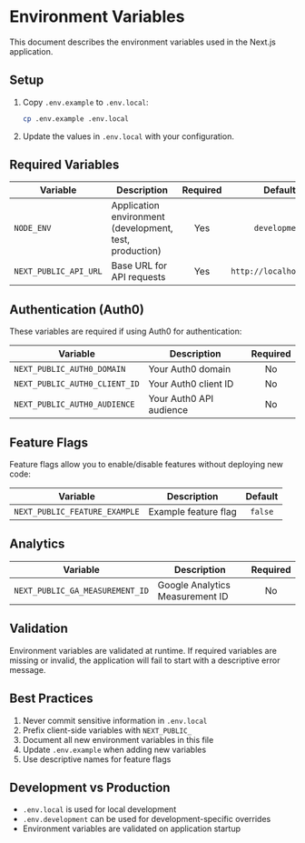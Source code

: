 # Environment Variables

This document describes the environment variables used in the Next.js application.

## Setup

1. Copy `.env.example` to `.env.local`:

   ```bash
   cp .env.example .env.local
   ```

2. Update the values in `.env.local` with your configuration.

## Required Variables

| Variable              | Description                                             | Required |         Default         |
| --------------------- | ------------------------------------------------------- | :------: | :---------------------: |
| `NODE_ENV`            | Application environment (development, test, production) |   Yes    |      `development`      |
| `NEXT_PUBLIC_API_URL` | Base URL for API requests                               |   Yes    | `http://localhost:3000` |

## Authentication (Auth0)

These variables are required if using Auth0 for authentication:

| Variable                      | Description             | Required |
| ----------------------------- | ----------------------- | :------: |
| `NEXT_PUBLIC_AUTH0_DOMAIN`    | Your Auth0 domain       |    No    |
| `NEXT_PUBLIC_AUTH0_CLIENT_ID` | Your Auth0 client ID    |    No    |
| `NEXT_PUBLIC_AUTH0_AUDIENCE`  | Your Auth0 API audience |    No    |

## Feature Flags

Feature flags allow you to enable/disable features without deploying new code:

| Variable                      | Description          | Default |
| ----------------------------- | -------------------- | :-----: |
| `NEXT_PUBLIC_FEATURE_EXAMPLE` | Example feature flag | `false` |

## Analytics

| Variable                        | Description                     | Required |
| ------------------------------- | ------------------------------- | :------: |
| `NEXT_PUBLIC_GA_MEASUREMENT_ID` | Google Analytics Measurement ID |    No    |

## Validation

Environment variables are validated at runtime. If required variables are missing or invalid, the application will fail to start with a descriptive error message.

## Best Practices

1. Never commit sensitive information in `.env.local`
2. Prefix client-side variables with `NEXT_PUBLIC_`
3. Document all new environment variables in this file
4. Update `.env.example` when adding new variables
5. Use descriptive names for feature flags

## Development vs Production

- `.env.local` is used for local development
- `.env.development` can be used for development-specific overrides
- Environment variables are validated on application startup
